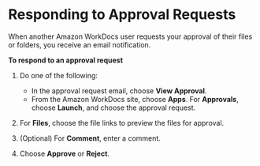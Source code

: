# Responding to Approval Requests<a name="respond-approval"></a>

When another Amazon WorkDocs user requests your approval of their files or folders, you receive an email notification\.

**To respond to an approval request**

1. Do one of the following:
   + In the approval request email, choose **View Approval**\.
   + From the Amazon WorkDocs site, choose **Apps**\. For **Approvals**, choose **Launch**, and choose the approval request\.

1. For **Files**, choose the file links to preview the files for approval\.

1. \(Optional\) For **Comment**, enter a comment\.

1. Choose **Approve** or **Reject**\.